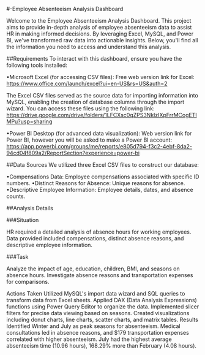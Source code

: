 #-Employee Absenteeism Analysis Dashboard 
 
Welcome to the Employee Absenteeism Analysis Dashboard. This project aims to provide in-depth analysis of employee absenteeism data to assist HR in making informed decisions. By leveraging Excel, MySQL, and Power BI, we've transformed raw data into actionable insights. Below, you'll find all the information you need to access and understand this analysis.

##Requirements
To interact with this dashboard, ensure you have the following tools installed:

•Microsoft Excel (for accessing CSV files): 
Free web version link for Excel: https://www.office.com/launch/excel?ui=en-US&rs=US&auth=2                                                                                                                               

The Excel CSV files served as the source data for importing information into MySQL, enabling the creation of database columns through the import wizard. You can access these files using the following link: 
https://drive.google.com/drive/folders/1LFCXsc0qZPS3NklzIXpFrrMCogETlMPu?usp=sharing



•Power BI Desktop (for advanced data visualization): 
Web version link for Power BI, however you will be asked to make a Power BI account: https://app.powerbi.com/groups/me/reports/e805d794-f3c2-4ebf-8da2-94cd04f809a2/ReportSection?experience=power-bi

##Data Sources
We utilized three Excel CSV files to construct our database:

•Compensations Data: Employee compensations associated with specific ID numbers.
•Distinct Reasons for Absence: Unique reasons for absence.
•Descriptive Employee Information: Employee details, dates, and absence counts.

##Analysis Details

###Situation

HR required a detailed analysis of absence hours for working employees. Data provided included compensations, distinct absence reasons, and descriptive employee information.

###Task

Analyze the impact of age, education, children, BMI, and seasons on absence hours. Investigate absence reasons and transportation expenses for comparisons.

Actions Taken
Utilized MySQL's import data wizard and SQL queries to transform data from Excel sheets.
Applied DAX (Data Analysis Expressions) functions using Power Query Editor to organize the data.
Implemented slicer filters for precise data viewing based on seasons.
Created visualizations including donut charts, line charts, scatter charts, and matrix tables.
Results
Identified Winter and July as peak seasons for absenteeism.
Medical consultations led in absence reasons, and $179 transportation expenses correlated with higher absenteeism.
July had the highest average absenteeism time (10.96 hours), 168.29% more than February (4.08 hours).
